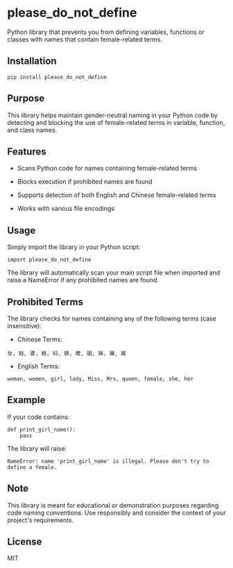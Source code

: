 # please_do_not_define
Python library that prevents you from defining variables, functions or classes with names that contain female-related terms.

## Installation

`pip install please_do_not_define`

## Purpose

This library helps maintain gender-neutral naming in your Python code by detecting and blocking the use of female-related terms in variable, function, and class names.

## Features
- Scans Python code for names containing female-related terms

- Blocks execution if prohibited names are found

- Supports detection of both English and Chinese female-related terms

- Works with various file encodings

## Usage

Simply import the library in your Python script:

`import please_do_not_define`

The library will automatically scan your main script file when imported and raise a NameError if any prohibited names are found.

## Prohibited Terms

The library checks for names containing any of the following terms (case insensitive):

- Chinese Terms:

`女, 姑, 婆, 媳, 妇, 娘, 嬷, 姐, 妹, 嬢, 媛`

- English Terms:

`woman, women, girl, lady, Miss, Mrs, queen, female, she, her`

## Example

If your code contains:
```
def print_girl_name():
    pass
```

The library will raise:

`NameError: name 'print_girl_name' is illegal. Please don't try to define a female.`

## Note

This library is meant for educational or demonstration purposes regarding code naming conventions. Use responsibly and consider the context of your project's requirements.

## License

MIT
